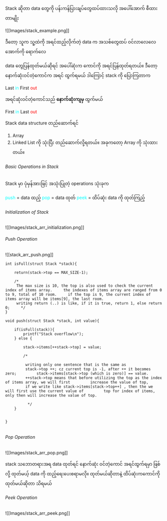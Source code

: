 
Stack ဆိုတာ data တွေကို ပန်းကန်ပြားချပ်တွေထပ်ထားသလို အပေါ်အောက် စီထားတာမျိုး

![[Images/stack_example.png]]

ဒီတော့ သူက သူ့ထဲကို အရင်ထည့်လိုက်တဲ့ data က အသစ်တွေထပ် ဝင်လာလေလေ အောက်ကို ရောက်လေ

data တွေပြန်ထုတ်မယ်ဆိုရင် အပေါ်ဆုံးက ကောင်ကို အရင်ပြန်ထုတ်ရတယ်။ ဒီတော့ နောက်ဆုံးဝင်တဲ့ကောင်က အရင် ထွက်ရမယ်
ဒါကြောင့် stack ကို ပြောကြတာက 

Last <span style=" color: cyan; ">in </span>First<span style=" color: red; "> out</span>

အရင်ဆုံးဝင်တဲ့ကောင်သည် **နောက်ဆုံးကျမှ** ထွက်မယ်

First <span style=" color: cyan; ">in </span>Last<span style=" color: red; "> out</span>

Stack data structure တည်ဆောက်ရင်

1. Array
2. Linked List
ကို သုံးပြီး တည်ဆောက်လို့ရတယ်။ အခုကတော့ Array ကို သုံးထားတယ်။


###### Basic Operations in Stack

Stack မှာ ပုံမှန်အားဖြင့် အသုံးပြုတဲ့ operations သုံးခုက

<span style=" color: cyan ; ">push</span> = data ထည့်
<span style=" color: cyan ; ">pop</span> = data ထုတ်
<span style=" color: cyan ; ">peek</span> = ထိပ်ဆုံး data ကို ထုတ်ကြည့်


###### Initialization of Stack

![[Images/stack_arr_initialization.png]]

###### Push Operation

![[stack_arr_push.png]]
```
int isFull(struct Stack *stack){  
  
    return(stack->top == MAX_SIZE-1);  
  
    /*  
     The max size is 10, the top is also used to check the current index of items array.     the indexes of items array are ranged from 0 to 9, total of 10 room.     if the top is 9, the current index of items array will be items[9], the last room.  
     writing return (..) is like, if it is true, return 1, else return 0;     */  
}  
  
void push(struct Stack *stack, int value){  
  
    if(isFull(stack)){  
        printf("Stack overflow\n");  
    } else {  
  
        stack->items[++stack->top] = value;  
  
        /*  
  
         writing only one sentence that is the same as  
         stack->top ++; cz current top is -1, after ++ it becomes zero;         stack->items[stack->top (which is zero)] == value.  
         ++stack->top means that before utilizing the top as the index of items array, we will first         increase the value of top,  
         if we write like stack->items[stack->top++] , then the we will first use the current value of         top for index of items, only then will increase the value of top.  
  
          */  
    }  
  
  
}


```


###### Pop Operation

![[Images/stack_arr_pop.png]]

stack သဘောတရားအရ data ထုတ်ရင် နောက်ဆုံး ဝင်တဲ့ကောင် အရင်ထွက်ရမှာ ဖြစ်လို့ ထုတ်မယ့် data  ကို ထည့်ရေးပေးစရာမလို။ ထုတ်မယ်ဆိုတာနဲ့ ထိပ်ဆုံးကကောင်ကို ထုတ်မယ်ဆိုတာ သိရမယ်

###### Peek Operation

![[Images/stack_arr_peek.png]]